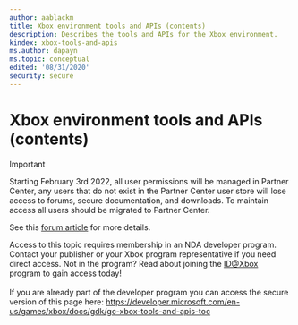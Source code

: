 ```yaml
---
author: aablackm
title: Xbox environment tools and APIs (contents)
description: Describes the tools and APIs for the Xbox environment.
kindex: xbox-tools-and-apis
ms.author: dapayn
ms.topic: conceptual
edited: '08/31/2020'
security: secure
---
```


# Xbox environment tools and APIs (contents)
> [!IMPORTANT]
> Starting February 3rd 2022, all user permissions will be managed in Partner Center, any users that do not exist in the Partner Center user store will lose access to forums, secure documentation, and downloads. To maintain access all users should be migrated to Partner Center. <p></p>See this <a href="https://forums.xboxlive.com/articles/132187/breaking-change-user-access-for-forums-secure-docu.html">forum article</a> for more details.  

 Access to this topic requires membership in an NDA developer program. Contact your publisher or your Xbox program representative if you need direct access. Not in the program? Read about joining the <a href="https://www.xbox.com/Developers/id">ID@Xbox</a> program to gain access today!  <br/><br/>If you are already part of the developer program you can access the secure version of this page here: <a target="_blank" href="https://developer.microsoft.com/en-us/games/xbox/docs/gdk/gc-xbox-tools-and-apis-toc">https://developer.microsoft.com/en-us/games/xbox/docs/gdk/gc-xbox-tools-and-apis-toc</a>